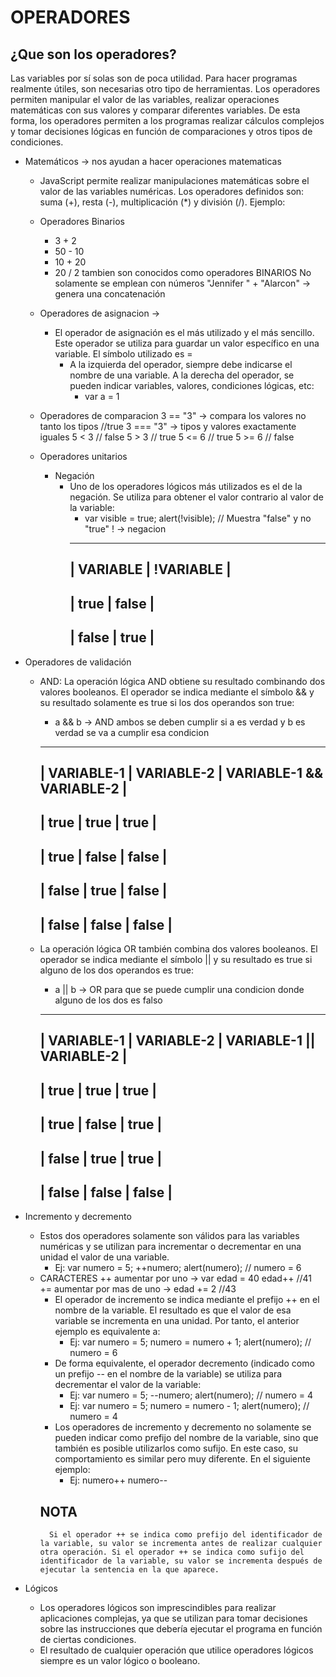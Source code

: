 # OPERADORES
## ¿Que son los operadores?
Las variables por sí solas son de poca utilidad. Para hacer programas realmente útiles, son necesarias otro tipo de herramientas.
Los operadores permiten manipular el valor de las variables, realizar operaciones matemáticas con sus valores y comparar diferentes variables. De esta forma, los operadores permiten a los programas realizar cálculos complejos y tomar decisiones lógicas en función de comparaciones y otros tipos de condiciones.

- Matemáticos -> nos ayudan a hacer operaciones matematicas
    - JavaScript permite realizar manipulaciones matemáticas sobre el valor de las variables numéricas. Los operadores definidos son: suma (+), resta (-), multiplicación (*) y división (/). Ejemplo:
    - Operadores Binarios
        * 3 + 2
        * 50 - 10
        * 10 + 20
        * 20 / 2
            tambien son conocidos como operadores BINARIOS
            No solamente se emplean con números
            "Jennifer " + "Alarcon" -> genera una concatenación
    - Operadores de asignacion ->
        - El operador de asignación es el más utilizado y el más sencillo. Este operador se utiliza para guardar un valor específico en una variable. El símbolo utilizado es =
            - A la izquierda del operador, siempre debe indicarse el nombre de una variable. A la derecha del operador, se pueden indicar variables, valores, condiciones lógicas, etc:
                * var a = 1
    - Operadores de comparacion
            3 == "3" -> compara los valores no tanto los tipos //true
            3 === "3" -> tipos y valores exactamente iguales
            5 < 3 // false
            5 > 3 // true
            5 <= 6 // true
            5 >= 6 // false

    - Operadores unitarios
        - Negación
            - Uno de los operadores lógicos más utilizados es el de la negación. Se utiliza para obtener el valor contrario al valor de la variable:
                *   var visible = true;
                    alert(!visible);  // Muestra "false" y no "true"
                    ! -> negacion
                ---------------------------
                |  VARIABLE  | !VARIABLE  |
                ---------------------------
                |   true     |   false    |
                ---------------------------
                |   false    |   true     |
                ---------------------------

- Operadores de validación
    - AND: La operación lógica AND obtiene su resultado combinando dos valores booleanos. El operador se indica mediante el símbolo && y su resultado solamente es true si los dos operandos son true:
        * a && b -> AND ambos se deben cumplir si a es verdad y b es verdad se va a cumplir esa condicion

        ------------------------------------------------------
        | VARIABLE-1 | VARIABLE-2 | VARIABLE-1 && VARIABLE-2 |
        ------------------------------------------------------
        |   true     |   true     |           true           |
        ------------------------------------------------------
        |   true     |   false    |           false          |
        ------------------------------------------------------
        |   false    |   true     |           false          |
        ------------------------------------------------------
        |   false    |   false    |           false          |
        ------------------------------------------------------
    - La operación lógica OR también combina dos valores booleanos. El operador se indica mediante el símbolo || y su resultado es true si alguno de los dos operandos es true:
        * a || b -> OR para que se puede cumplir una condicion donde alguno de los dos es  falso

        ------------------------------------------------------
        | VARIABLE-1 | VARIABLE-2 | VARIABLE-1 || VARIABLE-2 |
        ------------------------------------------------------
        |   true     |   true     |           true           |
        ------------------------------------------------------
        |   true     |   false    |           true           |
        ------------------------------------------------------
        |   false    |   true     |           true           |
        ------------------------------------------------------
        |   false    |   false    |           false          |
        ------------------------------------------------------

- Incremento y decremento
    - Estos dos operadores solamente son válidos para las variables numéricas y se utilizan para incrementar o decrementar en una unidad el valor de una variable.
        * Ej:   var numero = 5;
                ++numero;
                alert(numero);  // numero = 6
    - CARACTERES
        ++ aumentar por uno ->  var edad = 40
                                    edad++ //41
        += aumentar por mas de uno -> edad += 2 //43
        - El operador de incremento se indica mediante el prefijo ++ en el nombre de la variable. El resultado es que el valor de esa variable se incrementa en una unidad. Por tanto, el anterior ejemplo es equivalente a:
            * Ej:   var numero = 5;
                    numero = numero + 1;
                    alert(numero);  // numero = 6
        - De forma equivalente, el operador decremento (indicado como un prefijo -- en el nombre de la variable) se utiliza para decrementar el valor de la variable:
            * Ej:   var numero = 5;
                    --numero;
                    alert(numero);  // numero = 4
            * Ej:   var numero = 5;
                    numero = numero - 1;
                    alert(numero);  // numero = 4
        - Los operadores de incremento y decremento no solamente se pueden indicar como prefijo del nombre de la variable, sino que también es posible utilizarlos como sufijo. En este caso, su comportamiento es similar pero muy diferente. En el siguiente ejemplo:
            * Ej:   numero++
                    numero--
        ## NOTA
            Si el operador ++ se indica como prefijo del identificador de la variable, su valor se incrementa antes de realizar cualquier otra operación. Si el operador ++ se indica como sufijo del identificador de la variable, su valor se incrementa después de ejecutar la sentencia en la que aparece.
 - Lógicos
    - Los operadores lógicos son imprescindibles para realizar aplicaciones complejas, ya que se utilizan para tomar decisiones sobre las instrucciones que debería ejecutar el programa en función de ciertas condiciones. 
    - El resultado de cualquier operación que utilice operadores lógicos siempre es un valor lógico o booleano.
